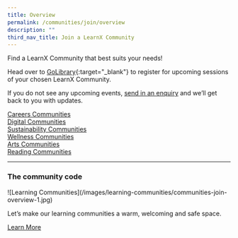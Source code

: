 ```yaml
---
title: Overview
permalink: /communities/join/overview
description: ""
third_nav_title: Join a LearnX Community
---
```

Find a LearnX Community that best suits your needs!

Head over to [GoLibrary](https://go.gov.sg/lcsessions){:target="_blank"} to register for upcoming sessions of your chosen LearnX Community. 

If you do not see any upcoming events, [send in an enquiry](mailto:enquiry@nlb.gov.sg) and we’ll get back to you with updates.

<div class="row is-multiline margin--top--lg">
  <div class="col is-half">
    <div class="clickbox is-careers" style="">
      <a href="/communities/join/careers-communities">
        <span>Careers Communities</span>
      </a>
    </div>
  </div>
  <div class="col is-half">
    <div class="clickbox is-digital">
      <a href="/communities/join/digital-communities">
        <span>Digital Communities</span>
      </a>
    </div>
  </div>
</div>

<div class="row is-multiline">
  <div class="col is-half">
    <div class="clickbox is-sustainability">
      <a href="/communities/join/sustainability-communities">
        <span>Sustainability Communities</span>
      </a>
    </div>
  </div>
  <div class="col is-half">
    <div class="clickbox is-wellness">
      <a href="/communities/join/wellness-communities">
        <span>Wellness Communities</span>
      </a>
    </div>
  </div>
</div>

<div class="row is-multiline">
  <div class="col is-half">
    <div class="clickbox is-arts">
      <a href="/communities/join/arts-communities">
        <span>Arts Communities</span>
      </a>
    </div>
  </div>
  <div class="col is-half">
    <div class="clickbox is-reading">
      <a href="/communities/join/reading-communities">
        <span>Reading Communities</span>
      </a>
    </div>
  </div>
</div>

<!--<div class="row is-multiline">
  <div class="col is-half">
    <div class="clickbox is-science">
      <a href="#">
        <span>Science Communities</span>
      </a>
    </div>
  </div>
  <div class="col is-half">
    <div class="clickbox is-singapore">
      <a href="#">
        <span>Singapore Communities</span>
      </a>
    </div>
  </div>
</div>-->

---
<h3 class="margin--top--none margin--bottom--lg"><b>The community code</b></h3>
![Learning Communities](/images/learning-communities/communities-join-overview-1.jpg)

Let’s make our learning communities a warm, welcoming and safe space.

<a href="LEARNX Community Infographic.pdf" class="bp-button is-primary-outline is-uppercase">Learn More</a>